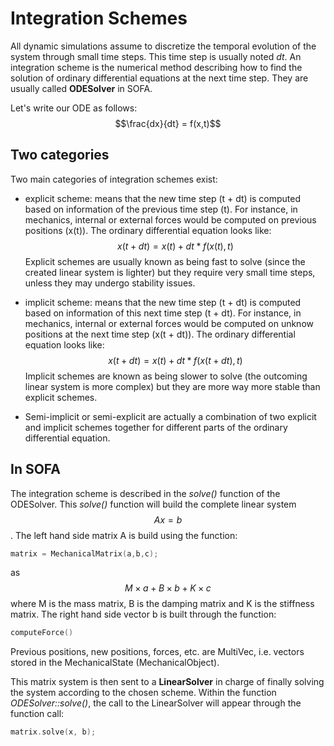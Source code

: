 Integration Schemes
===================

All dynamic simulations assume to discretize the temporal evolution of the system through small time steps. This time step is usually noted *dt*.  An integration scheme is the numerical method describing how to find the solution of ordinary differential equations at the next time step. They are usually called **ODESolver** in SOFA.

Let's write our ODE as follows:
$$\frac{dx}{dt} = f(x,t)$$

Two categories
--------------
Two main categories of integration schemes exist:
  * explicit scheme: means that the new time step (t + dt) is computed based on information of the previous time step (t). For instance, in mechanics, internal or external forces would be computed on previous positions (x(t)). The ordinary differential equation looks like:
  $$x(t+dt) = x(t) + dt * f( x(t) , t)$$
  Explicit schemes are usually known as being fast to solve (since the created linear system is lighter) but they require very small time steps, unless they may undergo stability issues.

  * implicit scheme: means that the new time step (t + dt) is computed based on information of this next time step (t + dt). For instance, in mechanics, internal or external forces would be computed on unknow positions at the next time step (x(t + dt)). The ordinary differential equation looks like:
  $$x(t+dt) = x(t) + dt * f( x(t+dt) , t)$$
  Implicit schemes are known as being slower to solve (the outcoming linear system is more complex) but they are more way more stable than explicit schemes.

  * Semi-implicit or semi-explicit are actually a combination of two explicit and implicit schemes together for different parts of the ordinary differential equation.

In SOFA
-------
The integration scheme is described in the *solve()* function of the ODESolver. This *solve()* function will build the complete linear system $$Ax=b$$. The left hand side matrix A is build using the function:
``` cpp
matrix = MechanicalMatrix(a,b,c);
```
as $$M \times a + B \times b + K \times c$$ where M is the mass matrix, B is the damping matrix and K is the stiffness matrix. The right hand side vector b is built through the function:
``` cpp
computeForce()
```
Previous positions, new positions, forces, etc. are MultiVec, i.e. vectors stored in the MechanicalState (MechanicalObject).

This matrix system is then sent to a **LinearSolver** in charge of finally solving the system according to the chosen scheme. Within the function *ODESolver::solve()*, the call to the LinearSolver will appear through the function call:

``` cpp
matrix.solve(x, b);
```
